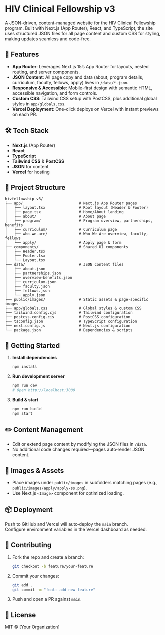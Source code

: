 # HIV Clinical Fellowship v3

A JSON-driven, content-managed website for the HIV Clinical Fellowship program. Built with Next.js (App Router), React, and TypeScript, the site uses structured JSON files for all page content and custom CSS for styling, making updates seamless and code-free.

## 🚀 Features

- **App Router**: Leverages Next.js 15’s App Router for layouts, nested routing, and server components.
- **JSON Content**: All page copy and data (about, program details, curriculum, faculty, fellows, apply) lives in `/data/*.json`.
- **Responsive & Accessible**: Mobile-first design with semantic HTML, accessible navigation, and form controls.
- **Custom CSS**: Tailwind CSS setup with PostCSS, plus additional global styles in `app/globals.css`.
- **Vercel Deployment**: One-click deploys on Vercel with instant previews on each PR.

## 🛠 Tech Stack

- **Next.js** (App Router)  
- **React**  
- **TypeScript**  
- **Tailwind CSS** & **PostCSS**  
- **JSON** for content  
- **Vercel** for hosting

## 📁 Project Structure

```
hivfellowship-v3/
├── app/                         # Next.js App Router pages
│   ├── layout.tsx               # Root layout (Header & Footer)
│   ├── page.tsx                 # Home/About landing
│   ├── about/                   # About page
│   ├── program/                 # Program overview, partnerships, benefits
│   ├── curriculum/              # Curriculum page
│   ├── who-we-are/              # Who We Are overview, faculty, fellows
│   └── apply/                   # Apply page & form
├── components/                  # Shared UI components
│   ├── Header.tsx
│   ├── Footer.tsx
│   └── Layout.tsx
├── data/                        # JSON content files
│   ├── about.json
│   ├── partnerships.json
│   ├── overview-benefits.json
│   ├── curriculum.json
│   ├── faculty.json
│   ├── fellows.json
│   └── apply.json
├── public/images/               # Static assets & page-specific images
├── app/globals.css              # Global styles & custom CSS
├── tailwind.config.cjs          # Tailwind configuration
├── postcss.config.cjs           # PostCSS configuration
├── tsconfig.json                # TypeScript configuration
├── next.config.js               # Next.js configuration
└── package.json                 # Dependencies & scripts
```

## 🔧 Getting Started

1. **Install dependencies**  
   ```bash
   npm install
   ```

2. **Run development server**  
   ```bash
   npm run dev
   # Open http://localhost:3000
   ```

3. **Build & start**  
   ```bash
   npm run build
   npm start
   ```

## ✏️ Content Management

- Edit or extend page content by modifying the JSON files in `/data`.
- No additional code changes required—pages auto‑render JSON content.

## 📸 Images & Assets

- Place images under `public/images` in subfolders matching pages (e.g., `public/images/apply/apply-ss.png`).
- Use Next.js `<Image>` component for optimized loading.

## 📦 Deployment

Push to GitHub and Vercel will auto‑deploy the `main` branch.  
Configure environment variables in the Vercel dashboard as needed.

## 🤝 Contributing

1. Fork the repo and create a branch:  
   ```bash
   git checkout -b feature/your-feature
   ```
2. Commit your changes:  
   ```bash
   git add .
   git commit -m "feat: add new feature"
   ```
3. Push and open a PR against `main`.

## 📄 License

MIT © [Your Organization]